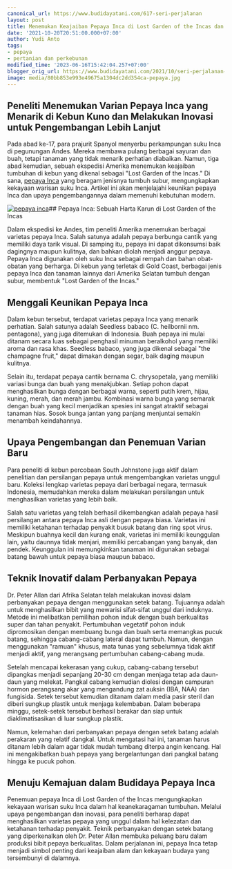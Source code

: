 ```yaml
---
canonical_url: https://www.budidayatani.com/617-seri-perjalanan
layout: post
title: Menemukan Keajaiban Pepaya Inca di Lost Garden of the Incas dan Upaya Pengembangannya
date: '2021-10-20T20:51:00.000+07:00'
author: Yudi Anto
tags:
- pepaya
- pertanian dan perkebunan
modified_time: '2023-06-16T15:42:04.257+07:00'
blogger_orig_url: https://www.budidayatani.com/2021/10/seri-perjalanan-australia-dari-inca.html
image: media/80bb853e993e49675a1304dc2dd354ca-pepaya.jpg
---
```

## Peneliti Menemukan Varian Pepaya Inca yang Menarik di Kebun Kuno dan Melakukan Inovasi untuk Pengembangan Lebih Lanjut

Pada abad ke-17, para prajurit Spanyol menyerbu perkampungan suku Inca di pegunungan Andes. Mereka membawa pulang berbagai sayuran dan buah, tetapi tanaman yang tidak menarik perhatian diabaikan. Namun, tiga abad kemudian, sebuah ekspedisi Amerika menemukan keajaiban tumbuhan di kebun yang dikenal sebagai "Lost Garden of the Incas." Di sana, [pepaya Inca](https://www.budidayatani.com/search/label/pepaya) yang beragam jenisnya tumbuh subur, mengungkapkan kekayaan warisan suku Inca. Artikel ini akan menjelajahi keunikan pepaya Inca dan upaya pengembangannya dalam memenuhi kebutuhan modern.

[![pepaya inca](https://blogger.googleusercontent.com/img/b/R29vZ2xl/AVvXsEgg-Yggd7GGcfy-uLvyJk83HMou67Ukwkvby5pqFxOazQJFFa39E1ZDvVTjmOeKaLsxKKHJNahSWyCpbucpGO6Ukrbr3lqMR64N2I0i30jFA8cd3Xc3Z35-jB7bckvQDdkH--RPqecad_YmWxj4yTj8RMd7q74I1kChm5-weIsB7ZHXaLm9kwAnfnj_oA/w640-h492/pepaya.jpg)](https://blogger.googleusercontent.com/img/b/R29vZ2xl/AVvXsEgg-Yggd7GGcfy-uLvyJk83HMou67Ukwkvby5pqFxOazQJFFa39E1ZDvVTjmOeKaLsxKKHJNahSWyCpbucpGO6Ukrbr3lqMR64N2I0i30jFA8cd3Xc3Z35-jB7bckvQDdkH--RPqecad_YmWxj4yTj8RMd7q74I1kChm5-weIsB7ZHXaLm9kwAnfnj_oA/s1559/pepaya.jpg)## Pepaya Inca: Sebuah Harta Karun di Lost Garden of the Incas

Dalam ekspedisi ke Andes, tim peneliti Amerika menemukan berbagai varietas pepaya Inca. Salah satunya adalah pepaya berbunga cantik yang memiliki daya tarik visual. Di samping itu, pepaya ini dapat dikonsumsi baik dagingnya maupun kulitnya, dan bahkan diolah menjadi anggur pepaya. Pepaya Inca digunakan oleh suku Inca sebagai rempah dan bahan obat-obatan yang berharga. Di kebun yang terletak di Gold Coast, berbagai jenis pepaya Inca dan tanaman lainnya dari Amerika Selatan tumbuh dengan subur, membentuk "Lost Garden of the Incas."

## Menggali Keunikan Pepaya Inca

Dalam kebun tersebut, terdapat varietas pepaya Inca yang menarik perhatian. Salah satunya adalah Seedless babaco (C. heilbornii nm. pentagona), yang juga ditemukan di Indonesia. Buah pepaya ini mulai ditanam secara luas sebagai penghasil minuman beralkohol yang memiliki aroma dan rasa khas. Seedless babaco, yang juga dikenal sebagai "the champagne fruit," dapat dimakan dengan segar, baik daging maupun kulitnya.

Selain itu, terdapat pepaya cantik bernama C. chrysopetala, yang memiliki variasi bunga dan buah yang menakjubkan. Setiap pohon dapat menghasilkan bunga dengan berbagai warna, seperti putih krem, hijau, kuning, merah, dan merah jambu. Kombinasi warna bunga yang semarak dengan buah yang kecil menjadikan spesies ini sangat atraktif sebagai tanaman hias. Sosok bunga jantan yang panjang menjuntai semakin menambah keindahannya.

## Upaya Pengembangan dan Penemuan Varian Baru

Para peneliti di kebun percobaan South Johnstone juga aktif dalam penelitian dan persilangan pepaya untuk mengembangkan varietas unggul baru. Koleksi lengkap varietas pepaya dari berbagai negara, termasuk Indonesia, memudahkan mereka dalam melakukan persilangan untuk menghasilkan varietas yang lebih baik.

Salah satu varietas yang telah berhasil dikembangkan adalah pepaya hasil persilangan antara pepaya Inca asli dengan pepaya biasa. Varietas ini memiliki ketahanan terhadap penyakit busuk batang dan ring spot virus. Meskipun buahnya kecil dan kurang enak, varietas ini memiliki keunggulan lain, yaitu daunnya tidak menjari, memiliki percabangan yang banyak, dan pendek. Keunggulan ini memungkinkan tanaman ini digunakan sebagai batang bawah untuk pepaya biasa maupun babaco.

## Teknik Inovatif dalam Perbanyakan Pepaya

Dr. Peter Allan dari Afrika Selatan telah melakukan inovasi dalam perbanyakan pepaya dengan menggunakan setek batang. Tujuannya adalah untuk menghasilkan bibit yang mewarisi sifat-sifat unggul dari induknya. Metode ini melibatkan pemilihan pohon induk dengan buah berkualitas super dan tahan penyakit. Pertumbuhan vegetatif pohon induk dipromosikan dengan membuang bunga dan buah serta memangkas pucuk batang, sehingga cabang-cabang lateral dapat tumbuh. Namun, dengan menggunakan "ramuan" khusus, mata tunas yang sebelumnya tidak aktif menjadi aktif, yang merangsang pertumbuhan cabang-cabang muda.

Setelah mencapai kekerasan yang cukup, cabang-cabang tersebut dipangkas menjadi sepanjang 20-30 cm dengan menjaga tetap ada daun-daun yang melekat. Pangkal cabang kemudian diolesi dengan campuran hormon perangsang akar yang mengandung zat auksin (IBA, NAA) dan fungisida. Setek tersebut kemudian ditanam dalam media pasir steril dan diberi sungkup plastik untuk menjaga kelembaban. Dalam beberapa minggu, setek-setek tersebut berhasil berakar dan siap untuk diaklimatisasikan di luar sungkup plastik.

Namun, kelemahan dari perbanyakan pepaya dengan setek batang adalah perakaran yang relatif dangkal. Untuk mengatasi hal ini, tanaman harus ditanam lebih dalam agar tidak mudah tumbang diterpa angin kencang. Hal ini mengakibatkan buah pepaya yang bergelantungan dari pangkal batang hingga ke pucuk pohon.

## Menuju Kemajuan dalam Budidaya Pepaya Inca

Penemuan pepaya Inca di Lost Garden of the Incas mengungkapkan kekayaan warisan suku Inca dalam hal keanekaragaman tumbuhan. Melalui upaya pengembangan dan inovasi, para peneliti berharap dapat menghasilkan varietas pepaya yang unggul dalam hal kelezatan dan ketahanan terhadap penyakit. Teknik perbanyakan dengan setek batang yang diperkenalkan oleh Dr. Peter Allan membuka peluang baru dalam produksi bibit pepaya berkualitas. Dalam perjalanan ini, pepaya Inca tetap menjadi simbol penting dari keajaiban alam dan kekayaan budaya yang tersembunyi di dalamnya.

